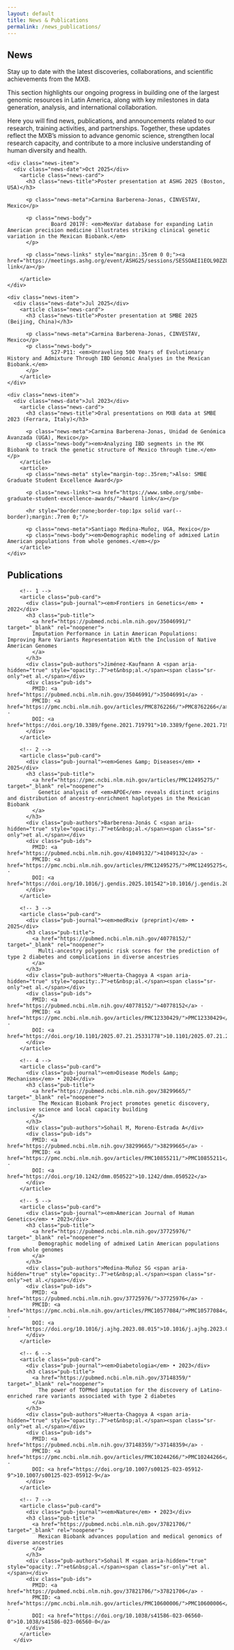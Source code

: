 ```yaml
---
layout: default
title: News & Publications
permalink: /news_publications/
---
```


<section id="news_publications">

  <h2>News</h2>

  <p>Stay up to date with the latest discoveries, collaborations, and scientific achievements from the MXB.</p>

  <p>This section highlights our ongoing progress in building one of the largest genomic resources in Latin America, along with key milestones in data generation, analysis, and international collaboration.</p>
  
  <p>Here you will find news, publications, and announcements related to our research, training activities, and partnerships. Together, these updates reflect the MXB’s mission to advance genomic science, strengthen local research capacity, and contribute to a more inclusive understanding of human diversity and health.</p>

  <div class="news-list">

    <div class="news-item">
      <div class="news-date">Oct 2025</div>
        <article class="news-card">
          <h3 class="news-title">Poster presentation at ASHG 2025 (Boston, USA)</h3>
          
          <p class="news-meta">Carmina Barberena-Jonas, CINVESTAV, Mexico</p>

          <p class="news-body">
                  Board 2017F: <em>MexVar database for expanding Latin American precision medicine illustrates striking clinical genetic variation in the Mexican Biobank.</em>
          </p>

          <p class="news-links" style="margin:.35rem 0 0;"><a href="https://meetings.ashg.org/event/ASHG25/sessions/SESSOAEI1EOL90ZZ0">Session link</a></p>

        </article>
    </div>

    <div class="news-item">
      <div class="news-date">Jul 2025</div>
        <article class="news-card">
          <h3 class="news-title">Poster presentation at SMBE 2025 (Beijing, China)</h3>
          
          <p class="news-meta">Carmina Barberena-Jonas, CINVESTAV, Mexico</p>
          <p class="news-body">
                  S27-P11: <em>Unraveling 500 Years of Evolutionary History and Admixture Through IBD Genomic Analyses in the Mexican Biobank.</em>
          </p>
        </article>
    </div>

    <div class="news-item">
      <div class="news-date">Jul 2023</div>
        <article class="news-card">
          <h3 class="news-title">Oral presentations on MXB data at SMBE 2023 (Ferrara, Italy)</h3>

          <p class="news-meta">Carmina Barberena-Jonas, Unidad de Genómica Avanzada (UGA), Mexico</p>
          <p class="news-body"><em>Analyzing IBD segments in the MX Biobank to track the genetic structure of Mexico through time.</em></p>
        </article>
        <article>
          <p class="news-meta" style="margin-top:.35rem;">Also: SMBE Graduate Student Excellence Award</p>
          
          <p class="news-links"><a href="https://www.smbe.org/smbe-graduate-student-excellence-awards/">Award link</a></p>

          <hr style="border:none;border-top:1px solid var(--border);margin:.7rem 0;"/>
          
          <p class="news-meta">Santiago Medina-Muñoz, UGA, Mexico</p>
          <p class="news-body"><em>Demographic modeling of admixed Latin American populations from whole genomes.</em></p>
        </article>
    </div>
  
  </div>

</section>

<section id="publications">

  <h2>Publications</h2>
      <div class="pub-grid">

        <!-- 1 -->
        <article class="pub-card">
          <div class="pub-journal"><em>Frontiers in Genetics</em> • 2022</div>
          <h3 class="pub-title">
            <a href="https://pubmed.ncbi.nlm.nih.gov/35046991/" target="_blank" rel="noopener">
            Imputation Performance in Latin American Populations: Improving Rare Variants Representation With the Inclusion of Native American Genomes
            </a>
          </h3>
          <div class="pub-authors">Jiménez-Kaufmann A <span aria-hidden="true" style="opacity:.7">et&nbsp;al.</span><span class="sr-only">et al.</span></div>
          <div class="pub-ids">
            PMID: <a href="https://pubmed.ncbi.nlm.nih.gov/35046991/">35046991</a> ·
            PMCID: <a href="https://pmc.ncbi.nlm.nih.gov/articles/PMC8762266/">PMC8762266</a> ·
            DOI: <a href="https://doi.org/10.3389/fgene.2021.719791">10.3389/fgene.2021.719791</a>
          </div>
        </article>

        <!-- 2 -->
        <article class="pub-card">
          <div class="pub-journal"><em>Genes &amp; Diseases</em> • 2025</div>
          <h3 class="pub-title">
            <a href="https://pmc.ncbi.nlm.nih.gov/articles/PMC12495275/" target="_blank" rel="noopener">
              Genetic analysis of <em>APOE</em> reveals distinct origins and distribution of ancestry-enrichment haplotypes in the Mexican Biobank
            </a>
          </h3>
          <div class="pub-authors">Barberena-Jonás C <span aria-hidden="true" style="opacity:.7">et&nbsp;al.</span><span class="sr-only">et al.</span></div>
          <div class="pub-ids">
            PMID: <a href="https://pubmed.ncbi.nlm.nih.gov/41049132/">41049132</a> ·
            PMCID: <a href="https://pmc.ncbi.nlm.nih.gov/articles/PMC12495275/">PMC12495275</a> ·
            DOI: <a href="https://doi.org/10.1016/j.gendis.2025.101542">10.1016/j.gendis.2025.101542</a>
          </div>
        </article>

        <!-- 3 -->
        <article class="pub-card">
          <div class="pub-journal"><em>medRxiv (preprint)</em> • 2025</div>
          <h3 class="pub-title">
            <a href="https://pubmed.ncbi.nlm.nih.gov/40778152/" target="_blank" rel="noopener">
              Multi-ancestry polygenic risk scores for the prediction of type 2 diabetes and complications in diverse ancestries
            </a>
          </h3>
          <div class="pub-authors">Huerta-Chagoya A <span aria-hidden="true" style="opacity:.7">et&nbsp;al.</span><span class="sr-only">et al.</span></div>
          <div class="pub-ids">
            PMID: <a href="https://pubmed.ncbi.nlm.nih.gov/40778152/">40778152</a> ·
            PMCID: <a href="https://pmc.ncbi.nlm.nih.gov/articles/PMC12330429/">PMC12330429</a> ·
            DOI: <a href="https://doi.org/10.1101/2025.07.21.25331778">10.1101/2025.07.21.25331778</a>
          </div>
        </article>

        <!-- 4 -->
        <article class="pub-card">
          <div class="pub-journal"><em>Disease Models &amp; Mechanisms</em> • 2024</div>
          <h3 class="pub-title">
            <a href="https://pubmed.ncbi.nlm.nih.gov/38299665/" target="_blank" rel="noopener">
              The Mexican Biobank Project promotes genetic discovery, inclusive science and local capacity building
            </a>
          </h3>
          <div class="pub-authors">Sohail M, Moreno-Estrada A</div>
          <div class="pub-ids">
            PMID: <a href="https://pubmed.ncbi.nlm.nih.gov/38299665/">38299665</a> ·
            PMCID: <a href="https://pmc.ncbi.nlm.nih.gov/articles/PMC10855211/">PMC10855211</a> ·
            DOI: <a href="https://doi.org/10.1242/dmm.050522">10.1242/dmm.050522</a>
          </div>
        </article>

        <!-- 5 -->
        <article class="pub-card">
          <div class="pub-journal"><em>American Journal of Human Genetics</em> • 2023</div>
          <h3 class="pub-title">
            <a href="https://pubmed.ncbi.nlm.nih.gov/37725976/" target="_blank" rel="noopener">
              Demographic modeling of admixed Latin American populations from whole genomes
            </a>
          </h3>
          <div class="pub-authors">Medina-Muñoz SG <span aria-hidden="true" style="opacity:.7">et&nbsp;al.</span><span class="sr-only">et al.</span></div>
          <div class="pub-ids">
            PMID: <a href="https://pubmed.ncbi.nlm.nih.gov/37725976/">37725976</a> ·
            PMCID: <a href="https://pmc.ncbi.nlm.nih.gov/articles/PMC10577084/">PMC10577084</a> ·
            DOI: <a href="https://doi.org/10.1016/j.ajhg.2023.08.015">10.1016/j.ajhg.2023.08.015</a>
          </div>
        </article>

        <!-- 6 -->
        <article class="pub-card">
          <div class="pub-journal"><em>Diabetologia</em> • 2023</div>
          <h3 class="pub-title">
            <a href="https://pubmed.ncbi.nlm.nih.gov/37148359/" target="_blank" rel="noopener">
              The power of TOPMed imputation for the discovery of Latino-enriched rare variants associated with type 2 diabetes
            </a>
          </h3>
          <div class="pub-authors">Huerta-Chagoya A <span aria-hidden="true" style="opacity:.7">et&nbsp;al.</span><span class="sr-only">et al.</span></div>
          <div class="pub-ids">
            PMID: <a href="https://pubmed.ncbi.nlm.nih.gov/37148359/">37148359</a> ·
            PMCID: <a href="https://pmc.ncbi.nlm.nih.gov/articles/PMC10244266/">PMC10244266</a> ·
            DOI: <a href="https://doi.org/10.1007/s00125-023-05912-9">10.1007/s00125-023-05912-9</a>
          </div>
        </article>

        <!-- 7 -->
        <article class="pub-card">
          <div class="pub-journal"><em>Nature</em> • 2023</div>
          <h3 class="pub-title">
            <a href="https://pubmed.ncbi.nlm.nih.gov/37821706/" target="_blank" rel="noopener">
              Mexican Biobank advances population and medical genomics of diverse ancestries
            </a>
          </h3>
          <div class="pub-authors">Sohail M <span aria-hidden="true" style="opacity:.7">et&nbsp;al.</span><span class="sr-only">et al.</span></div>
          <div class="pub-ids">
            PMID: <a href="https://pubmed.ncbi.nlm.nih.gov/37821706/">37821706</a> ·
            PMCID: <a href="https://pmc.ncbi.nlm.nih.gov/articles/PMC10600006/">PMC10600006</a> ·
            DOI: <a href="https://doi.org/10.1038/s41586-023-06560-0">10.1038/s41586-023-06560-0</a>
          </div>
        </article>
      </div>

</section>